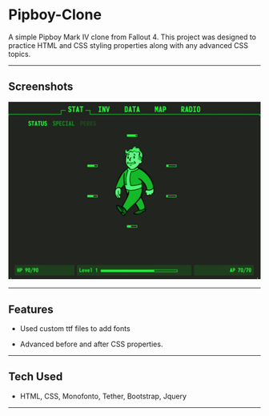 # Pipboy-Clone

A simple Pipboy Mark IV clone from Fallout 4. This project was designed to practice HTML and CSS styling properties along with any advanced CSS topics. 

---

## Screenshots

<p align="center">
<img src="https://github.com/adamm13/pipboy-clone/blob/master/pipboymarkIV.png"/>
</p>

---

## Features

- Used custom ttf files to add fonts

- Advanced before and after CSS properties.
 

---

## Tech Used

- HTML, CSS, Monofonto, Tether, Bootstrap, Jquery

---

 
